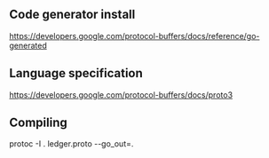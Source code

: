 ## Code generator install
https://developers.google.com/protocol-buffers/docs/reference/go-generated

## Language specification
https://developers.google.com/protocol-buffers/docs/proto3

## Compiling
protoc -I . ledger.proto --go_out=.
